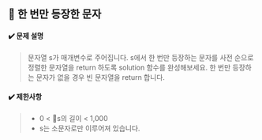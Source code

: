 ## :blue_book: 한 번만 등장한 문자

#### :heavy_check_mark: 문제 설명 
> 문자열 s가 매개변수로 주어집니다. s에서 한 번만 등장하는 문자를 사전 순으로 정렬한 문자열을 return 하도록 solution 함수를 완성해보세요. 한 번만 등장하는 문자가 없을 경우 빈 문자열을 return 합니다.

#### :heavy_check_mark: 제한사항
> * 0 < s의 길이 < 1,000
> * s는 소문자로만 이루어져 있습니다.
